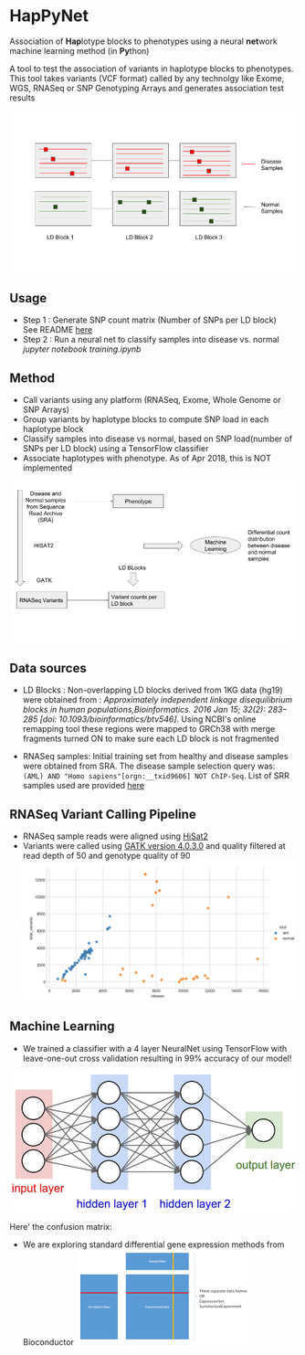 # HapPyNet

Association of **Hap**lotype blocks to phenotypes using a neural **net**work machine learning method (in **Py**thon)

A tool to test the association of variants in haplotype blocks to phenotypes.
This tool takes variants (VCF format) called by any technolgy like Exome, WGS, RNASeq or SNP Genotyping Arrays and generates association test results

![alt text](docs/images/concept.png)

## Usage
   * Step 1 : Generate SNP count matrix (Number of SNPs per LD block) \
     See README [here](docs/README.md)
   * Step 2 : Run a neural net to classify samples into disease vs. normal \
     *jupyter notebook training.ipynb*

## Method
   * Call variants using any platform (RNASeq, Exome, Whole Genome or SNP Arrays)
   * Group variants by haplotype blocks to compute SNP load in each haplotype block
   * Classify samples into disease vs normal, based on SNP load(number of SNPs per LD block) using a TensorFlow classifier
   * Associate haplotypes with phenotype. As of Apr 2018, this is NOT implemented

![alt text](docs/images/flow.png)

## Data sources

   * LD Blocks : Non-overlapping LD blocks derived from 1KG data (hg19) were obtained from : *Approximately independent linkage disequilibrium blocks in human populations,Bioinformatics. 2016 Jan 15; 32(2): 283–285 [doi:  10.1093/bioinformatics/btv546]*. Using NCBI's online remapping tool these regions were mapped to GRCh38 with merge fragments turned ON to make sure each LD block is not fragmented

   * RNASeq samples: Initial training set from healthy and disease samples were obtained from SRA. The disease sample selection query was: `(AML) AND "Homo sapiens"[orgn:__txid9606] NOT ChIP-Seq`. List of SRR samples used are provided [here](test_data/SRR_lists)

## RNASeq Variant Calling Pipeline

   * RNASeq sample reads were aligned using [HiSat2](https://ccb.jhu.edu/software/hisat2/index.shtml)
   * Variants were called using [GATK version 4.0.3.0](https://github.com/broadinstitute/gatk/releases/download/4.0.3.0/gatk-4.0.3.0.zip)  and quality filtered at read depth of 50 and genotype quality of 90
![alt text](docs/images/VariantsvsCoverageDP50_GQ90.png)

## Machine Learning

   * We trained a classifier with a 4 layer NeuralNet using TensorFlow with leave-one-out cross validation resulting in 99% accuracy of our model!

   ![alt text](docs/images/simple_neural_network_header.jpg)

   Here' the confusion matrix:
   * We are exploring standard differential gene expression methods from Bioconductor
![alt text](docs/images/eset.png)
